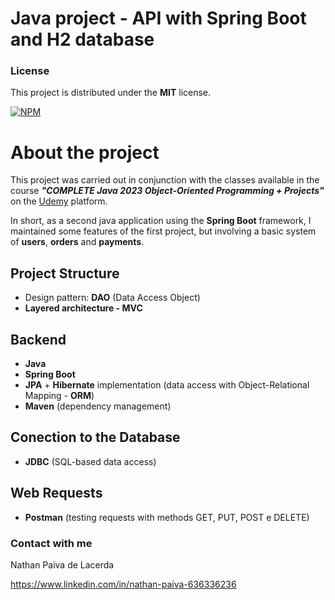 # Java project - API with Spring Boot and H2 database

### License

This project is distributed under the **MIT** license.

[![NPM](https://img.shields.io/npm/l/react)](https://github.com/nathan00pdl/Projeto2_Java_Spring/blob/main/LICENSE) 

# About the project 

This project was carried out in conjunction with the classes available in the course ***"COMPLETE Java 2023 Object-Oriented Programming + Projects"*** on the [Udemy](https://www.udemy.com/) platform. 

In short, as a second java application using the **Spring Boot** framework, I maintained some features of the first project, but involving a basic system of **users**, **orders** and **payments**.   

## Project Structure  
- Design pattern: **DAO** (Data Access Object)
- **Layered architecture - MVC** 

## Backend
- **Java**
- **Spring Boot** 
- **JPA** + **Hibernate** implementation (data access with Object-Relational Mapping - **ORM**)
- **Maven** (dependency management)
  
## Conection to the Database
- **JDBC** (SQL-based data access)
  
## Web Requests
- **Postman** (testing requests with methods GET, PUT, POST e DELETE)

### Contact with me

Nathan Paiva de Lacerda

https://www.linkedin.com/in/nathan-paiva-636336236

